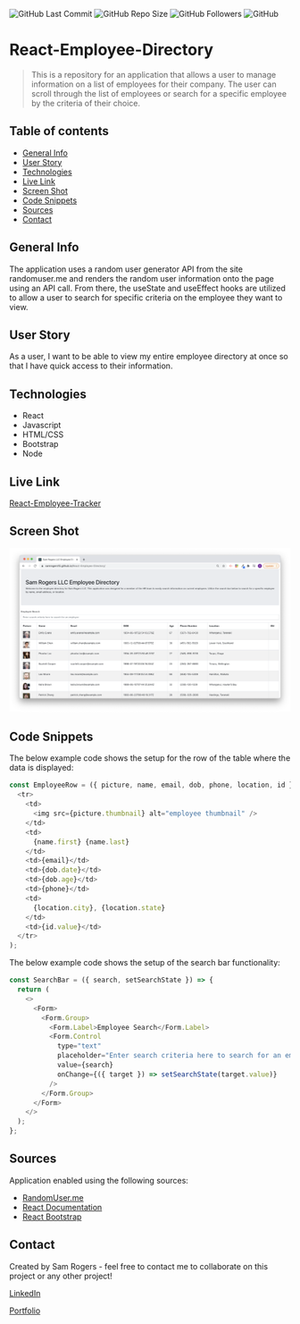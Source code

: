 ![GitHub Last Commit](https://img.shields.io/github/last-commit/samrogers15/https://github.com/samrogers15/React-Employee-Directory?style=plastic)
![GitHub Repo Size](https://img.shields.io/github/repo-size/samrogers15/https://github.com/samrogers15/React-Employee-Directory?style=plastic)
![GitHub Followers](https://img.shields.io/github/followers/samrogers15?style=social)
![GitHub](https://img.shields.io/github/languages/top/samrogers15/https://github.com/samrogers15/React-Employee-Directory?style=plastic)


# React-Employee-Directory
> This is a repository for an application that allows a user to manage information on a list of employees for their company. The user can scroll through the list of employees or search for a specific employee by the criteria of their choice.
 
## Table of contents
* [General Info](#general-info)
* [User Story](#user-story)
* [Technologies](#technologies)
* [Live Link](#Live-Link)
* [Screen Shot](#Screen-Shot)
* [Code Snippets](#code-snippets)
* [Sources](#sources)
* [Contact](#contact)

## General Info
The application uses a random user generator API from the site randomuser.me and renders the random user information onto the page using an API call. From there, the useState and useEffect hooks are utilized to allow a user to search for specific criteria on the employee they want to view.

## User Story
As a user, I want to be able to view my entire employee directory at once so that I have quick access to their information.

## Technologies
* React
* Javascript
* HTML/CSS
* Bootstrap
* Node

## Live Link
[React-Employee-Tracker](https://samrogers15.github.io/React-Employee-Directory/)

## Screen Shot
![React-Employee-Tracker Screen Shot](./public/homepage_screenshot.png)

## Code Snippets

The below example code shows the setup for the row of the table where the data is displayed:
```js
const EmployeeRow = ({ picture, name, email, dob, phone, location, id }) => (
  <tr>
    <td>
      <img src={picture.thumbnail} alt="employee thumbnail" />
    </td>
    <td>
      {name.first} {name.last}
    </td>
    <td>{email}</td>
    <td>{dob.date}</td>
    <td>{dob.age}</td>
    <td>{phone}</td>
    <td>
      {location.city}, {location.state}
    </td>
    <td>{id.value}</td>
  </tr>
);
```

The below example code shows the setup of the search bar functionality:
```js
const SearchBar = ({ search, setSearchState }) => {
  return (
    <>
      <Form>
        <Form.Group>
          <Form.Label>Employee Search</Form.Label>
          <Form.Control
            type="text"
            placeholder="Enter search criteria here to search for an employee"
            value={search}
            onChange={({ target }) => setSearchState(target.value)}
          />
        </Form.Group>
      </Form>
    </>
  );
};

```

## Sources
Application enabled using the following sources:

* [RandomUser.me](https://randomuser.me/)
* [React Documentation](https://reactjs.org/docs/getting-started.html)
* [React Bootstrap](https://react-bootstrap.github.io/)

## Contact
Created by Sam Rogers - feel free to contact me to collaborate on this project or any other project!

[LinkedIn](https://www.linkedin.com/in/samuelerogers/)

[Portfolio](https://samrogers15.github.io/Current_Portfolio/index.html)